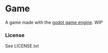 # Game
A game made with the [godot game engine](https://godotengine.org/). *WIP*

### License
See LICENSE.txt
